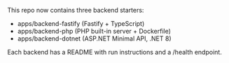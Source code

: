 This repo now contains three backend starters:

- apps/backend-fastify (Fastify + TypeScript)
- apps/backend-php (PHP built-in server + Dockerfile)
- apps/backend-dotnet (ASP.NET Minimal API, .NET 8)

Each backend has a README with run instructions and a /health endpoint.
